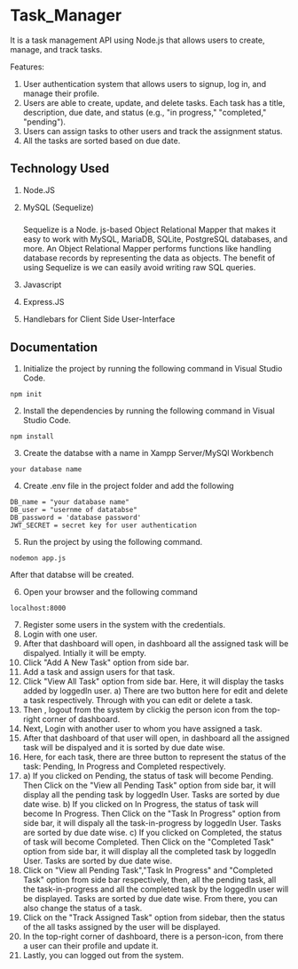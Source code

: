 # Task_Manager
It is a task management API using Node.js that allows users to create, manage, and track tasks.

Features:
1. User authentication system that allows users to signup, log in, and manage their profile.
2. Users are able to create, update, and delete tasks. Each task has a title, description, due date, and status (e.g., "in progress," "completed,"
"pending").
3. Users can assign tasks to other users and track the assignment status.
4. All the tasks are sorted based on due date.

## Technology Used
1. Node.JS
2. MySQL (Sequelize)

    ##### 
    Sequelize is a Node. js-based Object Relational Mapper  that makes it easy to work with MySQL, MariaDB, SQLite, PostgreSQL databases, and more. An Object Relational Mapper performs functions like handling database records by representing the data as objects. The benefit of using Sequelize is we can easily avoid writing raw SQL queries.


3. Javascript
4. Express.JS
5. Handlebars for Client Side User-Interface
## Documentation

1. Initialize the project by running the following command in Visual Studio Code.
```
npm init
```

2. Install the dependencies by running the following command in Visual Studio Code.
```
npm install
```
3. Create the databse with a name in Xampp Server/MySQl Workbench
```
your database name
```

4. Create .env file in the project folder and add the following
```
DB_name = "your database name"
DB_user = "usernme of datatabse"
DB_password = 'database password'
JWT_SECRET = secret key for user authentication
```

5. Run the project by using the following command.
```
nodemon app.js
```
After that databse will be created.

6. Open your browser and the following command
```
localhost:8000
```

7. Register some users in the system with the credentials.
8. Login with one user.
9. After that dashboard will open, in dashboard all the assigned task will be dispalyed. Intially it will be empty.
10. Click "Add A New Task" option from side bar.
11. Add a task and assign users for that task.
12. Click "View All Task" option from side bar. Here, it will display the tasks added by loggedIn user.
 a) There are two button here for edit and delete a task respectively. Through with you can edit or delete a task.
13. Then , logout from the system by clickig the person icon from the top-right corner of dashboard.
14. Next, Login with another user to whom you have assigned a task.
15. After that dashboard of that user will open, in dashboard all the assigned task will be dispalyed and it is sorted by due date wise. 
16. Here, for each task, there are three button to represent the status of the task: Pending, In Progress and Completed respectively.
17.  a) If you clicked on Pending, the status of task will become Pending. Then Click on the "View all Pending Task" option from side bar, it will display all the pending task by loggedIn User. Tasks are sorted by due date wise.
  b) If you clicked on In Progress, the status of task will become In Progress. Then Click on the "Task In Progress" option from side bar, it will dispaly all the task-in-progress by loggedIn User. Tasks are sorted by due date wise.
  c) If you clicked on Completed, the status of task will become Completed. Then Click on the "Completed Task" option from side bar, it will display all the completed task by loggedIn User. Tasks are sorted by due date wise.
 18. Click on "View all Pending Task","Task In Progress" and "Completed Task" option from side bar respectively,  then, all the pending task, all the task-in-progress and all the completed task by the loggedIn user will be displayed. Tasks are sorted by due date wise. From there, you can also change the status of a task.
 19. Click on the "Track Assigned Task" option from sidebar, then the status of the all tasks assigned by the user will be displayed.
 20. In the top-right corner of dashboard, there is a person-icon, from there a user can their profile and update it.
 21. Lastly, you can logged out from the system.
 
